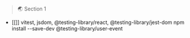 
>🌏 Section 1

- [[]]
vitest, jsdom, @testing-library/react,  @testing-library/jest-dom
npm install --save-dev @testing-library/user-event